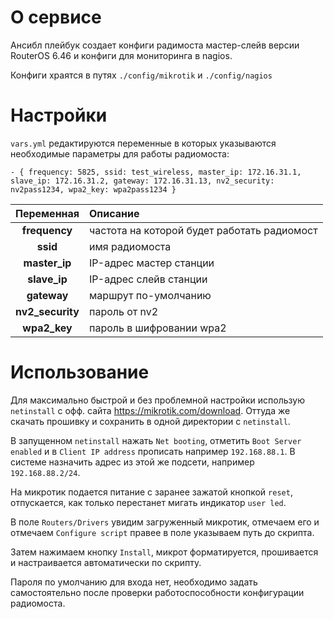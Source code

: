 # О сервисе
Ансибл плейбук создает конфиги радимоста мастер-слейв версии RouterOS 6.46 и конфиги для мониторинга в nagios.


Конфиги храятся в путях `./config/mikrotik` и `./config/nagios`

# Настройки
`vars.yml` редактируются переменные в которых указываются необходимые параметры для работы радиомоста:

```
- { frequency: 5825, ssid: test_wireless, master_ip: 172.16.31.1, slave_ip: 172.16.31.2, gateway: 172.16.31.13, nv2_security: nv2pass1234, wpa2_key: wpa2pass1234 }
```

Переменная | Описание 
:---:| :--- 
**frequency** | частота на которой будет работать радиомост
**ssid** | имя радиомоста
**master_ip** | IP-адрес мастер станции
**slave_ip** | IP-адрес слейв станции
**gateway** | маршрут по-умолчанию
**nv2_security** | пароль от nv2
**wpa2_key** | пароль в шифровании wpa2


# Использование
Для максимально быстрой и без проблемной  настройки использую `netinstall` c офф. сайта https://mikrotik.com/download. Оттуда же скачать прошивку и сохранить в одной директории с `netinstall`. 

В запущенном `netinstall` нажать `Net booting`, отметить `Boot Server enabled` и в `Client IP address` прописать например `192.168.88.1`. В системе назначить адрес из этой же подсети, например `192.168.88.2/24`.


На микротик подается питание с заранее зажатой кнопкой `reset`, отпускается, как только перестанет мигать индикатор `user led`. 


В поле `Routers/Drivers` увидим загруженный микротик, отмечаем его и отмечаем `Configure script` правее в поле указываем путь до скрипта. 

Затем нажимаем кнопку `Install`, микрот форматируется, прошивается и настраивается автоматически по скрипту. 


Пароля по умолчанию для входа нет, необходимо задать самостоятельно после проверки работоспособности конфигурации радиомоста.
